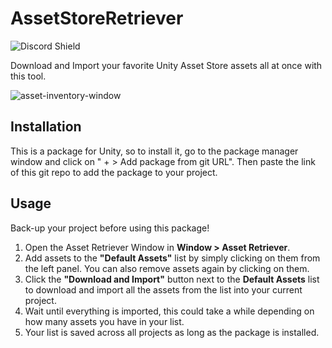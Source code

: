 # AssetStoreRetriever

![Discord Shield](https://discordapp.com/api/guilds/719164975658172446/widget.png?style=shield)

Download and Import your favorite Unity Asset Store assets all at once with this tool.

![asset-inventory-window](https://i.imgur.com/50eaTg1.png)

## Installation

This is a package for Unity, so to install it, go to the package manager window and click on " + > Add package from git URL". Then paste the link of this git repo to add the package to your project.

## Usage

Back-up your project before using this package!

1. Open the Asset Retriever Window in **Window > Asset Retriever**.
2. Add assets to the **"Default Assets"** list by simply clicking on them from the left panel. You can also remove assets again by clicking on them.
3. Click the **"Download and Import"** button next to the **Default Assets** list to download and import all the assets from the list into your current project.
4. Wait until everything is imported, this could take a while depending on how many assets you have in your list.
5. Your list is saved across all projects as long as the package is installed.
